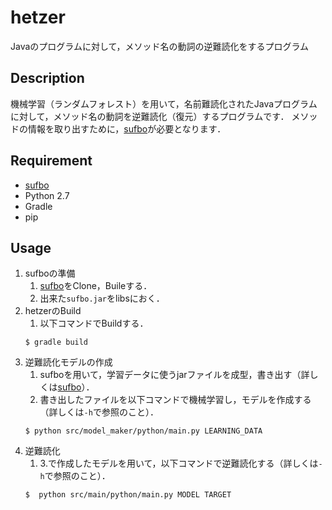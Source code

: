 hetzer
==

Javaのプログラムに対して，メソッド名の動詞の逆難読化をするプログラム

## Description
機械学習（ランダムフォレスト）を用いて，名前難読化されたJavaプログラムに対して，メソッド名の動詞を逆難読化（復元）するプログラムです．
メソッドの情報を取り出すために，[sufbo](https://github.com/tamada/sufbo)が必要となります．

## Requirement
* [sufbo](https://github.com/tamada/sufbo)
* Python 2.7
* Gradle
* pip

## Usage
1. sufboの準備
    1. [sufbo](https://github.com/tamada/sufbo)をClone，Buileする．
    1. 出来た`sufbo.jar`をlibsにおく．
1. hetzerのBuild
    1. 以下コマンドでBuildする．
    ```
    $ gradle build
    ````
1. 逆難読化モデルの作成
    1. sufboを用いて，学習データに使うjarファイルを成型，書き出す（詳しくは[sufbo](https://github.com/tamada/sufbo)）．
    1. 書き出したファイルを以下コマンドで機械学習し，モデルを作成する（詳しくは`-h`で参照のこと）．
    ```
    $ python src/model_maker/python/main.py LEARNING_DATA
    ```
1. 逆難読化
    1. 3.で作成したモデルを用いて，以下コマンドで逆難読化する（詳しくは`-h`で参照のこと）．
    ```
    $  python src/main/python/main.py MODEL TARGET
    ```
